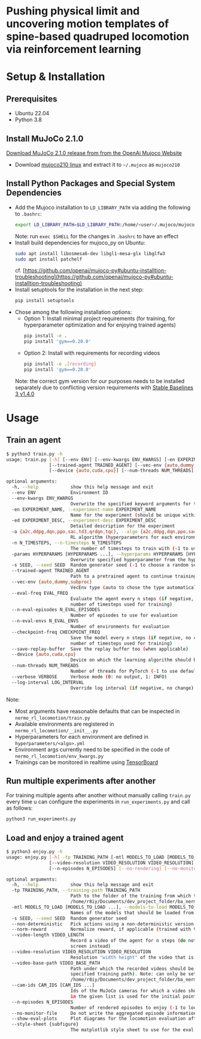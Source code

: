 # Pushing physical limit and uncovering motion templates of spine-based quadruped locomotion via reinforcement learning


# Setup & Installation
## Prerequisites
* Ubuntu 22.04
* Python 3.8


## Install MuJoCo 2.1.0
[Download MuJoCo 2.1.0 release from from the OpenAi Mujoco Website](https://mujoco.org/download)

- Download [mujoco210 linux](https://github.com/google-deepmind/mujoco/releases/download/2.1.0/mujoco210-linux-x86_64.tar.gz) and extract it to `~/.mujoco` as `mujoco210`



## Install Python Packages and Special System Dependencies

- Add the Mujoco installation to `LD_LIBRARY_PATH` via adding the following to `.bashrc`:
    ```bash
    export LD_LIBRARY_PATH=$LD_LIBRARY_PATH:/home/<user>/.mujoco/mujoco200/bin
    ```
    Note: run `exec $SHELL` for the changes in `.bashrc` to have an effect
- Install build dependencies for mujoco_py on Ubuntu:
    ```bash
    sudo apt install libosmesa6-dev libgl1-mesa-glx libglfw3
    sudo apt install patchelf
    ```
    cf. [https://github.com/openai/mujoco-py#ubuntu-installtion-troubleshooting](https://github.com/openai/mujoco-py#ubuntu-installtion-troubleshooting)
- Install setuptools for the installation in the next step: 
    ```bash 
    pip install setuptools
    ```
- Chose among the following installation options:
    * Option 1: Install minimal project requirements (for training, for hyperparameter optimization and for enjoying trained agents)
        ```bash
        pip install -e .
        pip install 'gym==0.20.0'
        ```
    * Option 2: Install with requirements for recording videos
        ```bash
        pip install -e .[recording]
        pip install 'gym==0.20.0'
        ```
    Note: the correct gym version for our purposes needs to be installed separately due to conflicting version requirements with [Stable Baselines 3 v1.4.0](https://github.com/DLR-RM/stable-baselines3/releases/tag/v1.4.0)
    


# Usage
## Train an agent
```bash
$ python3 train.py -h
usage: train.py [-h] [--env ENV] [--env-kwargs ENV_KWARGS] [-en EXPERIMENT_NAME] [-ed EXPERIMENT_DESC] [-a {a2c,ddpg,dqn,ppo,sac,td3,qrdqn,tqc}] [-n N_TIMESTEPS] [-params HYPERPARAMS [HYPERPARAMS ...]] [-s SEED]
                [--trained-agent TRAINED_AGENT] [--vec-env {auto,dummy,subproc}] [--eval-freq EVAL_FREQ] [--n-eval-episodes N_EVAL_EPISODES] [--n-eval-envs N_EVAL_ENVS] [--checkpoint-freq CHECKPOINT_FREQ] [--save-replay-buffer]
                [--device {auto,cuda,cpu}] [--num-threads NUM_THREADS] [--verbose VERBOSE] [--log-interval LOG_INTERVAL]

optional arguments:
  -h, --help            show this help message and exit
  --env ENV             Environment ID
  --env-kwargs ENV_KWARGS
                        Overwrite the specified keyword arguments for the environment (pass in json format e.g. {"energy_penalty_weight": -0.1}
  -en EXPERIMENT_NAME, --experiment-name EXPERIMENT_NAME
                        Name for the experiment (should be unique within the specified env)
  -ed EXPERIMENT_DESC, --experiment-desc EXPERIMENT_DESC
                        Detailed description for the experiment
  -a {a2c,ddpg,dqn,ppo,sac,td3,qrdqn,tqc}, --algo {a2c,ddpg,dqn,ppo,sac,td3,qrdqn,tqc}
                        RL algorithm (hyperparameters for each environment are defined in `hyperparameters/<algo>.yml`)
  -n N_TIMESTEPS, --n-timesteps N_TIMESTEPS
                        The number of timesteps to train with (-1 to use the number specified in the hyperparams file)
  -params HYPERPARAMS [HYPERPARAMS ...], --hyperparams HYPERPARAMS [HYPERPARAMS ...]
                        Overwrite specified hyperparameter from the hyperparams file (e.g. learning_rate:0.01 train_freq:10)
  -s SEED, --seed SEED  Random generator seed (-1 to choose a random seed)
  --trained-agent TRAINED_AGENT
                        Path to a pretrained agent to continue training
  --vec-env {auto,dummy,subproc}
                        VecEnv type (auto to chose the type automatically depending on whether the algorithm is multiprocessing capable or not)
  --eval-freq EVAL_FREQ
                        Evaluate the agent every n steps (if negative, no evaluation). Can be a float in the range (0, 1) or and integer. A float x in (0, 1) will be interpreted as n = x * n_timesteps (where n_timesteps is the
                        number of timesteps used for training)
  --n-eval-episodes N_EVAL_EPISODES
                        Number of episodes to use for evaluation
  --n-eval-envs N_EVAL_ENVS
                        Number of environments for evaluation
  --checkpoint-freq CHECKPOINT_FREQ
                        Save the model every n steps (if negative, no checkpoint). Can be a float in the range (0, 1) or and integer. A float x in (0, 1) will be interpreted as n = x * n_timesteps (where n_timesteps is the
                        number of timesteps used for training)
  --save-replay-buffer  Save the replay buffer too (when applicable)
  --device {auto,cuda,cpu}
                        Device on which the learning algorithm should be run. When set to auto, the code will run on the GPU (via cuda) if possible.
  --num-threads NUM_THREADS
                        Number of threads for PyTorch (-1 to use default)
  --verbose VERBOSE     Verbose mode (0: no output, 1: INFO)
  --log-interval LOG_INTERVAL
                        Override log interval (if negative, no change)
```

Note:
* Most arguments have reasonable defaults that can be inspected in `nermo_rl_locomotion/train.py`
* Available environments are registered in `nermo_rl_locomotion/__init__.py`  
* Hyperparameters for each environment are defined in `hyperparameters/<algo>.yml`
* Environment args currently need to be specified in the code of `nermo_rl_locomotion/env_kwargs.py`
* Trainings can be monitored in realtime using [TensorBoard](https://www.tensorflow.org/tensorboard)


## Run multiple experiments after another
For training multiple agents after another without manually calling `train.py` every time u can configure the experiments in `run_experiments.py` and call as follows:
```bash
python3 run_experiments.py
```

## Load and enjoy a trained agent
```bash
$ python3 enjoy.py -h
usage: enjoy.py [-h] -tp TRAINING_PATH [-mtl MODELS_TO_LOAD [MODELS_TO_LOAD ...]] [-s SEED] [--non-deterministic] [--norm-reward] [--video-length VIDEO_LENGTH]
                [--video-resolution VIDEO_RESOLUTION VIDEO_RESOLUTION] [--video-base-path VIDEO_BASE_PATH] [--cam-ids CAM_IDS [CAM_IDS ...]]
                [--n-episodes N_EPISODES] [--no-rendering] [--no-monitor-file] [--show-eval-plots] [--style-sheet {subfigure}]

optional arguments:
  -h, --help            show this help message and exit
  -tp TRAINING_PATH, --training-path TRAINING_PATH
                        Path to the folder of the training from which the model(s) should be loaded. The path can be absolute or relative to
                        /home/r8iy/Documents/dev_project_folder/ba_nermo_rl_locomotion/trained_agents/models
  -mtl MODELS_TO_LOAD [MODELS_TO_LOAD ...], --models-to-load MODELS_TO_LOAD [MODELS_TO_LOAD ...]
                        Names of the models that should be loaded from the training path
  -s SEED, --seed SEED  Random generator seed
  --non-deterministic   Pick actions using a non-deterministic version of the policy
  --norm-reward         Normalize reward, if applicable (trained with VecNormalize)
  --video-length VIDEO_LENGTH
                        Record a video of the agent for n steps (do not specify in order to not record a video at all and render the agent behavior to the
                        screen instead)
  --video-resolution VIDEO_RESOLUTION VIDEO_RESOLUTION
                        Resolution "width height" of the video that is to be recorded. The higher the resolution, the longer the recording takes.
  --video-base-path VIDEO_BASE_PATH
                        Path under which the recorded videos should be saved (do not specify in order to store the videos within a 'videos' folder at the
                        specified training path). Note: can only be set when the training path is relative to
                        /home/r8iy/Documents/dev_project_folder/ba_nermo_rl_locomotion/trained_agents/models
  --cam-ids CAM_IDS [CAM_IDS ...]
                        Ids of the MuJoCo cameras for which a video should be recorded (one video for each camera). For rendering to the screen the first camera
                        in the given list is used for the initial point of view.
  --n-episodes N_EPISODES
                        Number of rendered episodes to enjoy (-1 to loop until interrupted by ctrl+c or until the videos have been recorded)
  --no-monitor-file     Do not write the aggregated episode information of the monitor to a file
  --show-eval-plots     Plot diagrams for the locomotion evaluation after each episode
  --style-sheet {subfigure}
                        The matplotlib style sheet to use for the eval plots
```

